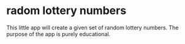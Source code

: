 # radom lottery numbers

This little app will create a given set of random lottery numbers. The purpose of the app is purely educational.
